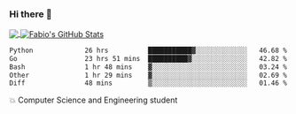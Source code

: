 ### Hi there 👋
<a href="https://github.com/fabiovincenzi/fabiovincenzi">
  <img align="center" src="https://github-readme-stats.vercel.app/api/top-langs/?username=fabiovincenzi&title_color=ffffff&text_color=c9cacc&icon_color=2bbc8a&bg_color=1d1f21&langs_count=3" />
</a>
<a href="https://github.com/fabiovincenzi/fabiovincenzi">
  <img align="center" src="https://github-readme-stats.vercel.app/api?username=fabiovincenzi&show_icons=true&line_height=27&count_private=true&title_color=ffffff&text_color=c9cacc&icon_color=2bbc8a&bg_color=1d1f21" alt="Fabio's GitHub Stats" />
</a>
<!--START_SECTION:waka-->

```txt
Python             26 hrs          ███████████▓░░░░░░░░░░░░░   46.68 %
Go                 23 hrs 51 mins  ██████████▓░░░░░░░░░░░░░░   42.82 %
Bash               1 hr 48 mins    ▓░░░░░░░░░░░░░░░░░░░░░░░░   03.24 %
Other              1 hr 29 mins    ▓░░░░░░░░░░░░░░░░░░░░░░░░   02.69 %
Diff               48 mins         ▒░░░░░░░░░░░░░░░░░░░░░░░░   01.46 %
```

<!--END_SECTION:waka-->

:boom: Computer Science and Engineering student
